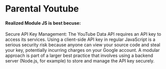# Parental Youtube 

#### Realized Module JS is best becuse:

Secure API Key Management: The YouTube Data API requires an API key to access its services. Using a client-side API key in regular JavaScript is a serious security risk because anyone can view your source code and steal your key, potentially incurring charges on your Google account. A modular approach is part of a larger best practice that involves using a backend server (Node.js, for example) to store and manage the API key securely.
